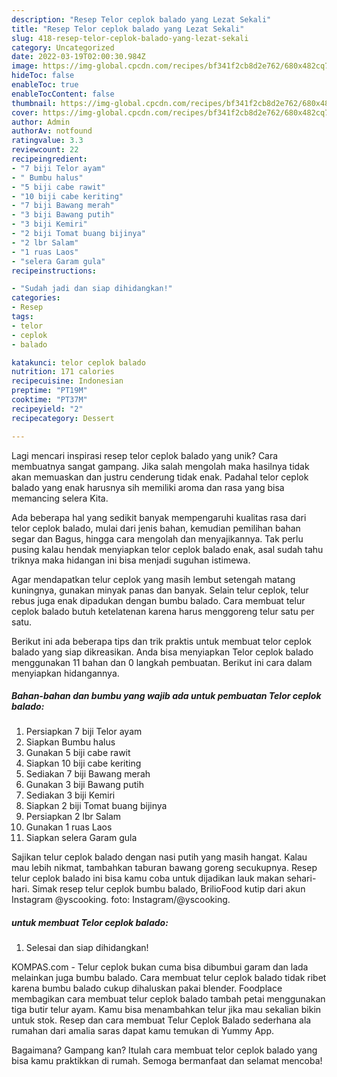 ```yaml
---
description: "Resep Telor ceplok balado yang Lezat Sekali"
title: "Resep Telor ceplok balado yang Lezat Sekali"
slug: 418-resep-telor-ceplok-balado-yang-lezat-sekali
category: Uncategorized
date: 2022-03-19T02:00:30.984Z
image: https://img-global.cpcdn.com/recipes/bf341f2cb8d2e762/680x482cq70/telor-ceplok-balado-foto-resep-utama.jpg
hideToc: false
enableToc: true
enableTocContent: false
thumbnail: https://img-global.cpcdn.com/recipes/bf341f2cb8d2e762/680x482cq70/telor-ceplok-balado-foto-resep-utama.jpg
cover: https://img-global.cpcdn.com/recipes/bf341f2cb8d2e762/680x482cq70/telor-ceplok-balado-foto-resep-utama.jpg
author: Admin
authorAv: notfound
ratingvalue: 3.3
reviewcount: 22
recipeingredient:
- "7 biji Telor ayam"
- " Bumbu halus"
- "5 biji cabe rawit"
- "10 biji cabe keriting"
- "7 biji Bawang merah"
- "3 biji Bawang putih"
- "3 biji Kemiri"
- "2 biji Tomat buang bijinya"
- "2 lbr Salam"
- "1 ruas Laos"
- "selera Garam gula"
recipeinstructions:

- "Sudah jadi dan siap dihidangkan!"
categories:
- Resep
tags:
- telor
- ceplok
- balado

katakunci: telor ceplok balado 
nutrition: 171 calories
recipecuisine: Indonesian
preptime: "PT19M"
cooktime: "PT37M"
recipeyield: "2"
recipecategory: Dessert

---
```





Lagi mencari inspirasi resep telor ceplok balado yang unik? Cara membuatnya sangat gampang. Jika salah mengolah maka hasilnya tidak akan memuaskan dan justru cenderung tidak enak. Padahal telor ceplok balado yang enak harusnya sih memiliki aroma dan rasa yang bisa memancing selera Kita.





Ada beberapa hal yang sedikit banyak mempengaruhi kualitas rasa dari telor ceplok balado, mulai dari jenis bahan, kemudian pemilihan bahan segar dan Bagus, hingga cara mengolah dan menyajikannya. Tak perlu pusing kalau hendak menyiapkan telor ceplok balado enak,      asal sudah tahu triknya maka hidangan ini bisa menjadi suguhan istimewa.














Agar mendapatkan telur ceplok yang masih lembut setengah matang kuningnya, gunakan minyak panas dan banyak. Selain telur ceplok, telur rebus juga enak dipadukan dengan bumbu balado. Cara membuat telur ceplok balado butuh ketelatenan karena harus menggoreng telur satu per satu.






Berikut ini ada beberapa tips dan trik praktis untuk membuat telor ceplok balado yang siap dikreasikan. Anda bisa menyiapkan Telor ceplok balado menggunakan 11 bahan dan 0 langkah pembuatan. Berikut ini cara dalam menyiapkan hidangannya.

<!--inarticleads1-->

##### Bahan-bahan dan bumbu yang wajib ada untuk pembuatan Telor ceplok balado:

1. Persiapkan 7 biji Telor ayam
1. Siapkan  Bumbu halus
1. Gunakan 5 biji cabe rawit
1. Siapkan 10 biji cabe keriting
1. Sediakan 7 biji Bawang merah
1. Gunakan 3 biji Bawang putih
1. Sediakan 3 biji Kemiri
1. Siapkan 2 biji Tomat buang bijinya
1. Persiapkan 2 lbr Salam
1. Gunakan 1 ruas Laos
1. Siapkan selera Garam gula


Sajikan telur ceplok balado dengan nasi putih yang masih hangat. Kalau mau lebih nikmat, tambahkan taburan bawang goreng secukupnya. Resep telur ceplok balado ini bisa kamu coba untuk dijadikan lauk makan sehari-hari. Simak resep telur ceplok bumbu balado, BrilioFood kutip dari akun Instagram @yscooking. foto: Instagram/@yscooking. 

<!--inarticleads2-->

#####  untuk membuat Telor ceplok balado:


1. Selesai dan siap dihidangkan!

KOMPAS.com - Telur ceplok bukan cuma bisa dibumbui garam dan lada melainkan juga bumbu balado. Cara membuat telur ceplok balado tidak ribet karena bumbu balado cukup dihaluskan pakai blender. Foodplace membagikan cara membuat telur ceplok balado tambah petai menggunakan tiga butir telur ayam. Kamu bisa menambahkan telur jika mau sekalian bikin untuk stok. Resep dan cara membuat Telur Ceplok Balado sederhana ala rumahan dari amalia saras dapat kamu temukan di Yummy App. 

Bagaimana? Gampang kan? Itulah cara membuat telor ceplok balado yang bisa kamu praktikkan di rumah. Semoga bermanfaat dan selamat mencoba!
